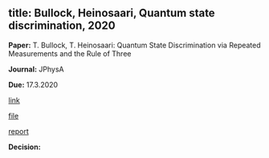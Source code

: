 
title: Bullock, Heinosaari, Quantum state discrimination, 2020
---

**Paper:** T. Bullock, T. Heinosaari: Quantum State Discrimination via Repeated Measurements and the Rule of Three

**Journal:**  JPhysA

**Due:** 17.3.2020

[link](https://mc04.manuscriptcentral.com/jphysa-iop)

[file](bullock2020/file.pdf)

[report](bullock2020/report.pdf)

**Decision:**


